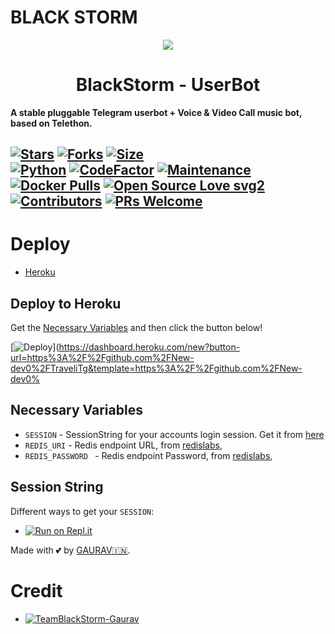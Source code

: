 # BLACK STORM
<p align="center">
  <img src="https://telegra.ph/file/ef22363c8985c64195ebc.jpg">
</p>
<h1 align="center">
  <b>BlackStorm - UserBot</b>
</h1>

<b>A stable pluggable Telegram userbot + Voice & Video Call music bot, based on Telethon.</b>   

[![Stars](https://img.shields.io/github/stars/TeamBlackStorm/blackstorm?style=flat-square&color=yellow)](https://github.com/Teamblackstorm/blackstorm/stargazers)
[![Forks](https://img.shields.io/github/forks/TeamBlackStorm/blackstorm?style=flat-square&color=orange)](https://github.com/TeamBlackStorm/blackstorm/fork)
[![Size](https://img.shields.io/github/repo-size/TeamBlackStorm/blackstorm?style=flat-square&color=green)](https://github.com/TeamBlackStorm/blackstorm/)   
[![Python](https://img.shields.io/badge/Python-v3.9.7-blue)](https://www.python.org/)
[![CodeFactor](https://www.codefactor.io/repository/github/TeamBlackStorm/blackstorm/badge/main)](https://www.codefactor.io/repository/github/TeamBlackStorm/blackstorm/overview/main)
[![Maintenance](https://img.shields.io/badge/Maintained%3F-yes-green.svg)](https://github.com/TeamBlackStorm/blackstorm/graphs/commit-activity)
[![Docker Pulls](https://img.shields.io/docker/pulls/TeamBlackStorm/blackstorm?style=flat-square)](https://img.shields.io/docker/pulls/TeamBlackStorm/blackstorm?style=flat-square)
[![Open Source Love svg2](https://badges.frapsoft.com/os/v2/open-source.svg?v=103)](https://github.com/TeamBlackStorm/blackstorm)   
[![Contributors](https://img.shields.io/github/contributors/TeamBlackStorm/blackstorm?style=flat-square&color=green)](https://github.com/TeamBlackStorm/blackstorm/graphs/contributors)
[![PRs Welcome](https://img.shields.io/badge/PRs-welcome-brightgreen.svg?style=flat-square)](https://makeapullrequest.com)
----

# Deploy
- [Heroku](#Deploy-to-Heroku)


## Deploy to Heroku
Get the [Necessary Variables](#Necessary-Variables) and then click the button below!  

[![Deploy](https://www.herokucdn.com/deploy/button.svg)](https://dashboard.heroku.com/new?button-url=https%3A%2F%2Fgithub.com%2FNew-dev0%2FTraveliTg&template=https%3A%2F%2Fgithub.com%2FNew-dev0%
 
## Necessary Variables
- `SESSION` - SessionString for your accounts login session. Get it from [here](#Session-String)
- `REDIS_URI` - Redis endpoint URL, from [redislabs](http://redislabs.com/),
- `REDIS_PASSWORD ` - Redis endpoint Password, from [redislabs](http://redislabs.com/),

## Session String
Different ways to get your `SESSION`:
* [![Run on Repl.it](https://replit.com/badge/github/TeamBlackStorm/BlackStorm)](https://replit.com/@TeamBlackStorm/BLACK-STORM-2)

Made with 💕 by [GAURAV🇮🇳](https://t.me/LEGENDXGAURAV). <br />


# Credit
* [![TeamBlackStorm-Gaurav](https://img.shields.io/static/v1?label=TeamBlackStorm&message=Gaurav&color=critical)](https://t.me/LEGENDXGAURAV)

